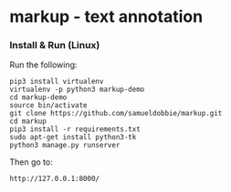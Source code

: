 # markup - text annotation

### Install & Run (Linux)

Run the following:
```
pip3 install virtualenv
virtualenv -p python3 markup-demo
cd markup-demo
source bin/activate
git clone https://github.com/samueldobbie/markup.git
cd markup
pip3 install -r requirements.txt
sudo apt-get install python3-tk
python3 manage.py runserver
```

Then go to:
```
http://127.0.0.1:8000/
```
